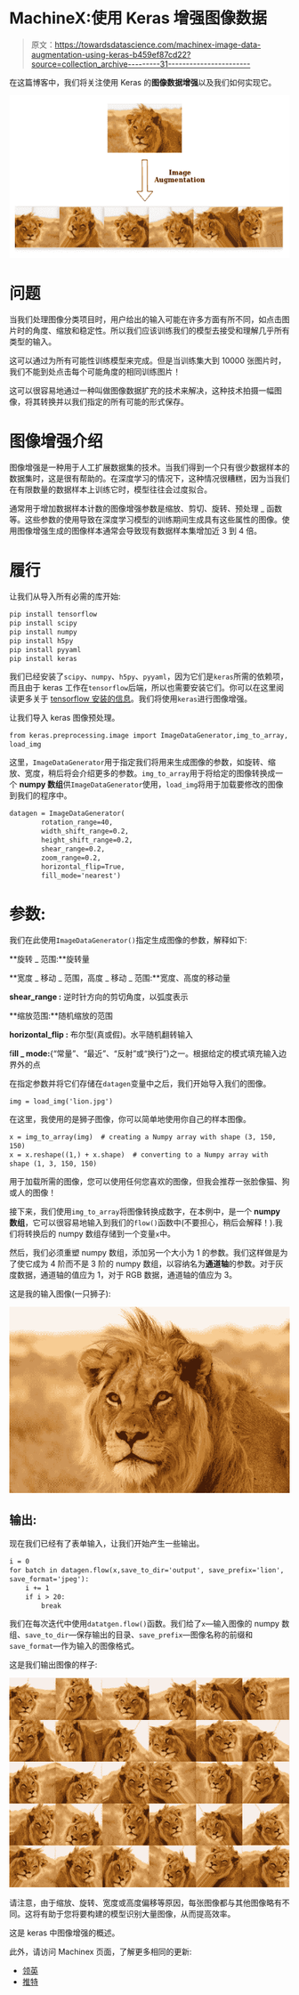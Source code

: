 # MachineX:使用 Keras 增强图像数据

> 原文：<https://towardsdatascience.com/machinex-image-data-augmentation-using-keras-b459ef87cd22?source=collection_archive---------31----------------------->

在这篇博客中，我们将关注使用 Keras 的**图像数据增强**以及我们如何实现它。

![](img/804d30fc04a05df298340602b35c2609.png)

# 问题

当我们处理图像分类项目时，用户给出的输入可能在许多方面有所不同，如点击图片时的角度、缩放和稳定性。所以我们应该训练我们的模型去接受和理解几乎所有类型的输入。

这可以通过为所有可能性训练模型来完成。但是当训练集大到 10000 张图片时，我们不能到处点击每个可能角度的相同训练图片！

这可以很容易地通过一种叫做图像数据扩充的技术来解决，这种技术拍摄一幅图像，将其转换并以我们指定的所有可能的形式保存。

# 图像增强介绍

图像增强是一种用于人工扩展数据集的技术。当我们得到一个只有很少数据样本的数据集时，这是很有帮助的。在深度学习的情况下，这种情况很糟糕，因为当我们在有限数量的数据样本上训练它时，模型往往会过度拟合。

通常用于增加数据样本计数的图像增强参数是缩放、剪切、旋转、预处理 _ 函数等。这些参数的使用导致在深度学习模型的训练期间生成具有这些属性的图像。使用图像增强生成的图像样本通常会导致现有数据样本集增加近 3 到 4 倍。

# 履行

让我们从导入所有必需的库开始:

```
pip install tensorflow
pip install scipy
pip install numpy
pip install h5py
pip install pyyaml
pip install keras
```

我们已经安装了`scipy`、`numpy`、`h5py`、`pyyaml`，因为它们是`keras`所需的依赖项，而且由于 keras 工作在`tensorflow`后端，所以也需要安装它们。你可以在这里阅读更多关于 [tensorflow 安装的信息](https://www.tensorflow.org/install/)。我们将使用`keras`进行图像增强。

让我们导入 keras 图像预处理。

```
from keras.preprocessing.image import ImageDataGenerator,img_to_array, load_img
```

这里，`ImageDataGenerator`用于指定我们将用来生成图像的参数，如旋转、缩放、宽度，稍后将会介绍更多的参数。`img_to_array`用于将给定的图像转换成一个 **numpy 数组**供`ImageDataGenerator`使用，`load_img`将用于加载要修改的图像到我们的程序中。

```
datagen = ImageDataGenerator(
        rotation_range=40,
        width_shift_range=0.2,
        height_shift_range=0.2,
        shear_range=0.2,
        zoom_range=0.2,
        horizontal_flip=True,
        fill_mode='nearest')
```

# 参数:

我们在此使用`ImageDataGenerator()`指定生成图像的参数，解释如下:

**旋转 _ 范围:**旋转量

**宽度 _ 移动 _ 范围，高度 _ 移动 _ 范围:**宽度、高度的移动量

**shear_range :** 逆时针方向的剪切角度，以弧度表示

**缩放范围:**随机缩放的范围

**horizontal_flip :** 布尔型(真或假)。水平随机翻转输入

f**ill _ mode:**{“常量”、“最近”、“反射”或“换行”}之一。根据给定的模式填充输入边界外的点

在指定参数并将它们存储在`datagen`变量中之后，我们开始导入我们的图像。

```
img = load_img('lion.jpg')
```

在这里，我使用的是狮子图像，你可以简单地使用你自己的样本图像。

```
x = img_to_array(img)  # creating a Numpy array with shape (3, 150, 150)
x = x.reshape((1,) + x.shape)  # converting to a Numpy array with shape (1, 3, 150, 150)
```

用于加载所需的图像，您可以使用任何您喜欢的图像，但我会推荐一张脸像猫、狗或人的图像！

接下来，我们使用`img_to_array`将图像转换成数字，在本例中，是一个 **numpy 数组**，它可以很容易地输入到我们的`flow()`函数中(不要担心，稍后会解释！).我们将转换后的 numpy 数组存储到一个变量`x`中。

然后，我们必须重塑 numpy 数组，添加另一个大小为 1 的参数。我们这样做是为了使它成为 4 阶而不是 3 阶的 numpy 数组，以容纳名为**通道轴**的参数。对于灰度数据，通道轴的值应为 1，对于 RGB 数据，通道轴的值应为 3。

这是我的输入图像(一只狮子):

![](img/e1dd4d567d6d07c885530deb778c2374.png)

## 输出:

现在我们已经有了表单输入，让我们开始产生一些输出。

```
i = 0
for batch in datagen.flow(x,save_to_dir='output', save_prefix='lion', save_format='jpeg'):
    i += 1
    if i > 20:
        break
```

我们在每次迭代中使用`datatgen.flow()`函数。我们给了`x`—输入图像的 numpy 数组、`save_to_dir`—保存输出的目录、`save_prefix`—图像名称的前缀和`save_format`—作为输入的图像格式。

这是我们输出图像的样子:

![](img/31e81a4587813725149dccff2566f7b4.png)

请注意，由于缩放、旋转、宽度或高度偏移等原因，每张图像都与其他图像略有不同。这将有助于您将要构建的模型识别大量图像，从而提高效率。

这是 keras 中图像增强的概述。

此外，请访问 Machinex 页面，了解更多相同的更新:

*   [领英](https://www.linkedin.com/company/machinex-intelligence/)
*   [推特](https://twitter.com/MachinexWizards)